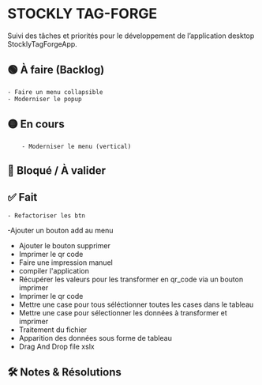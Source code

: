 # STOCKLY TAG-FORGE

Suivi des tâches et priorités pour le développement de l’application desktop StocklyTagForgeApp.

## 🟢 À faire (Backlog)
    - Faire un menu collapsible
    - Moderniser le popup








## 🟡 En cours
        - Moderniser le menu (vertical)


## 🔴 Bloqué / À valider


## ✅ Fait
    - Refactoriser les btn
-Ajouter un bouton add au menu
- Ajouter le bouton supprimer
- Imprimer le qr code
- Faire une impression manuel 
- compiler l'application
- Récupérer les valeurs pour les transformer en qr_code via un bouton imprimer
- Imprimer le qr code
- Mettre une case pour tous séléctionner toutes les cases dans le tableau
- Mettre une case pour sélectionner les données à transformer et imprimer
- Traitement du fichier
- Apparition des données sous forme de tableau
- Drag And Drop file xslx


## 🛠️ Notes & Résolutions
